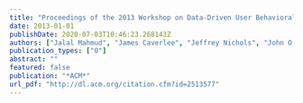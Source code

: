 ```yaml
---
title: "Proceedings of the 2013 Workshop on Data-Driven User Behavioral Modelling and Mining from Social Media, DUBMOD@CIKM 2013 San Francisco, CA, USA, October 28, 2013"
date: 2013-01-01
publishDate: 2020-07-03T10:46:23.268143Z
authors: ["Jalal Mahmud", "James Caverlee", "Jeffrey Nichols", "John O'Donovan", "Michelle X. Zhou"]
publication_types: ["0"]
abstract: ""
featured: false
publication: "*ACM*"
url_pdf: "http://dl.acm.org/citation.cfm?id=2513577"
---
```


